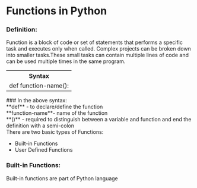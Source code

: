 # Functions in Python
### Definition: 
Function is a block of code or set of statements that performs a specific task and executes only when called.
Complex projects can be broken down into smaller tasks.These small tasks can contain multiple lines of code and can be used multiple times in the same program.
<table>
<tr>
<th>Syntax</th>
</tr>
<tr>
<td>def function-name():</td>
</tr>
</table>
### In the above syntax:<br>
**def** - to declare/define the function<br>
**function-name**- name of the function<br>
**()** - required to distinguish between a variable and function and end the definition with a semi-colon<br>
There are two basic types of Functions:<br>
<ul><li>Built-in Functions</li>
<li>User Defined Functions</li></ul>

### Built-in Functions:<br>
Built-in functions are part of Python language




